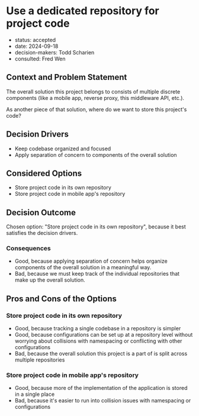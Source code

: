 [//]: # (bc-madr v0.2)
<!-- modified MADR 4.0.0 -->

# Use a dedicated repository for project code

* status: accepted
* date: 2024-09-18
* decision-makers: Todd Scharien
* consulted: Fred Wen

## Context and Problem Statement

The overall solution this project belongs to consists of multiple discrete components (like a mobile app, reverse proxy, this middleware API, etc.).

As another piece of that solution, where do we want to store this project's code?

## Decision Drivers

* Keep codebase organized and focused
* Apply separation of concern to components of the overall solution

## Considered Options

* Store project code in its own repository
* Store project code in mobile app's repository

## Decision Outcome

Chosen option: "Store project code in its own repository", because it best satisfies the decision drivers.

### Consequences

* Good, because applying separation of concern helps organize components of the overall solution in a meaningful way.
* Bad, because we must keep track of the individual repositories that make up the overall solution.

## Pros and Cons of the Options

### Store project code in its own repository

* Good, because tracking a single codebase in a repository is simpler
* Good, because configurations can be set up at a repository level without worrying about collisions with namespacing or conflicting with other configurations
* Bad, because the overall solution this project is a part of is split across multiple repositories

### Store project code in mobile app's repository

* Good, because more of the implementation of the application is stored in a single place
* Bad, because it's easier to run into collision issues with namespacing or configurations

